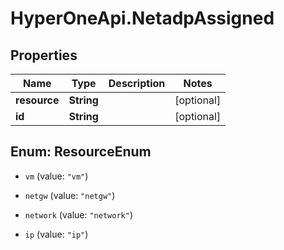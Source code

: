 # HyperOneApi.NetadpAssigned

## Properties

Name | Type | Description | Notes
------------ | ------------- | ------------- | -------------
**resource** | **String** |  | [optional] 
**id** | **String** |  | [optional] 



## Enum: ResourceEnum


* `vm` (value: `"vm"`)

* `netgw` (value: `"netgw"`)

* `network` (value: `"network"`)

* `ip` (value: `"ip"`)




